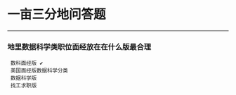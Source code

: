 # 一亩三分地问答题
***  
  
 ### 地里数据科学类职位面经放在在什么版最合理    
     数科面经版 ✔  
     美国面经版数据科学分类  
     数据科学版  
     找工求职版  
